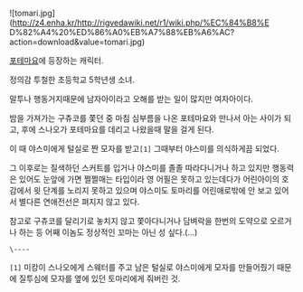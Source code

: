![tomari.jpg](http://z4.enha.kr/http://rigvedawiki.net/r1/wiki.php/%EC%84%B8%E
D%82%A4%20%ED%86%A0%EB%A7%88%EB%A6%AC?action=download&value=tomari.jpg)

[포테마요](%ED%8F%AC%ED%85%8C%EB%A7%88%EC%9A%94.md)에 등장하는 캐릭터.

정의감 투철한 초등학교 5학년생 소녀.  

말투나 행동거지때문에 남자아이라고 오해를 받는 일이 많지만 여자아이다.  

밤을 가져가는 구츄코를 쫓던 중 마침 심부름을 나온 포테마요와 만나서 아는 사이가 되고, 후에 스나오가 포테마요를 데리고 나왔을때 말을 걸게
된다.  

이 때 야스미에게 털실로 짠 모자를 받고`[1]` 그때부터 야스미를 의식하게끔 되었다.

그 이후로는 질색하던 스커트를 입거나 야스미를 졸졸 따라다니거나 하고 있지만 행동력은 있어도 눈앞에 가면 쩔쩔매는 타입이라 영 어필은 못하고
있는데다가 어린아이의 호감에서 윗 단계를 노리지 못하고 있으며 야스미도 토마리를 어린애로밖에 안 보고 있어서 별다른 연애전선은 펴지지 않고
있다.  

참고로 구츄코를 달리기로 놓치지 않고 쫓아다니거나 담벼락을 한번의 도약으로 오르거나 하는 등 어째 이놈도 정상적인 꼬마는 아닌 성
싶다.(…)  

`\----`

`[1]` 미캉이 스나오에게 스웨터를 주고 남은 털실로 야스미에게 모자를 만들어줬기 때문에 질투심에 모자를 옆에 있던 토마리에게 줘버린 것.

